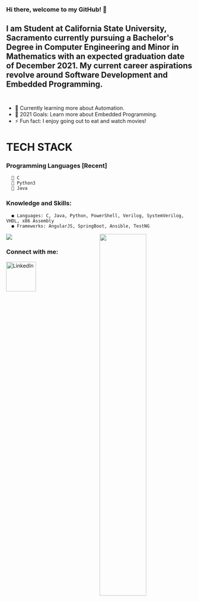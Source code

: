 ### Hi there, welcome to my GitHub! 👋

## I am Student at California State University, Sacramento currently pursuing a Bachelor's Degree in Computer Engineering and Minor in Mathematics with an expected graduation date of December 2021. My current career aspirations revolve around Software Development and Embedded Programming. <br></br>


- 🌱 Currently learning more about Automation.
- 🥅 2021 Goals: Learn more about Embedded Programming.
- ⚡ Fun fact: I enjoy going out to eat and watch movies! 

# TECH STACK
  ### Programming Languages [Recent]
      🤖 C
      🐍 Python3
      🦾 Java
      
  ### Knowledge and Skills:
      ● Languages: C, Java, Python, PowerShell, Verilog, SystemVerilog, VHDL, x86 Assembly
      ● Frameworks: AngularJS, SpringBoot, Ansible, TestNG


<p align="left"><img width="50%" src="https://github-readme-stats.vercel.app/api?username=MarioPal97&show_icons=true&theme=monokai&count_private=true" <p align="right"><img src="https://github-readme-stats.vercel.app/api/top-langs/?username=MarioPal97&theme=merko&layout=compact&hide_langs_below=1" /></p>

### Connect with me:
<a href="https://www.linkedin.com/in/mariopal97/" target="_blank"><img src="https://www.pinclipart.com/picdir/big/180-1804091_gallon-of-milk-clip-art.png" alt="LinkedIn" width="80"></a>

[linkedin]: https://www.linkedin.com/in/mariopal97/
